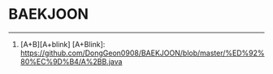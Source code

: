 # BAEKJOON

<hr/>

1. [A+B][A+blink] [A+Blink]: https://github.com/DongGeon0908/BAEKJOON/blob/master/%ED%92%80%EC%9D%B4/A%2BB.java
